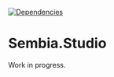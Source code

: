 [![Dependencies](https://david-dm.org/sembia/sembia.studio.svg)](https://david-dm.org/sembia/sembia.studio)

Sembia.Studio
===

Work in progress.
